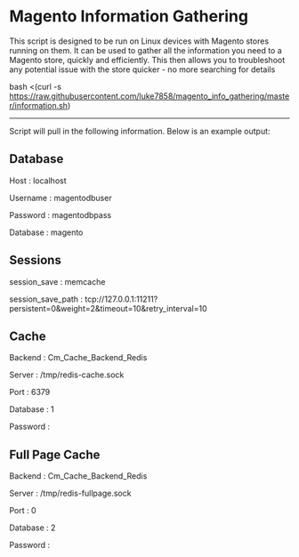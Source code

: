 # Magento Information Gathering


This script is designed to be run on Linux devices with Magento stores running on them.
It can be used to gather all the information you need to a Magento store, quickly and efficiently. 
This then allows you to troubleshoot any potential issue with the store quicker - no more searching for details

bash <(curl -s https://raw.githubusercontent.com/luke7858/magento_info_gathering/master/information.sh)

----------------------------------------------
Script will pull in the following information. Below is an example output:

Database
------------------
Host              :  localhost

Username          :  magentodbuser

Password          :  magentodbpass

Database          :  magento

Sessions
------------------
session_save      :  memcache

session_save_path :  tcp://127.0.0.1:11211?persistent=0&amp;weight=2&amp;timeout=10&amp;retry_interval=10

Cache
------------------
Backend           :  Cm_Cache_Backend_Redis

Server            :  /tmp/redis-cache.sock

Port              :  6379

Database          :  1

Password          : 

Full Page Cache
------------------
Backend           :  Cm_Cache_Backend_Redis

Server            :  /tmp/redis-fullpage.sock

Port              :  0

Database          :  2

Password          : 
